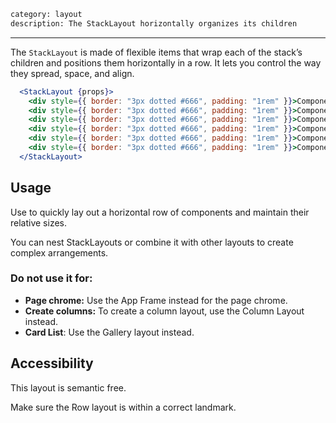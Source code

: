 ```meta
category: layout
description: The StackLayout horizontally organizes its children
```

---

The `StackLayout` is made of flexible items that wrap each of the stack’s children and positions them horizontally in a row. It lets you control the way they spread, space, and align.

```jsx
  <StackLayout {props}>
    <div style={{ border: "3px dotted #666", padding: "1rem" }}>Component</div>
    <div style={{ border: "3px dotted #666", padding: "1rem" }}>Component</div>
    <div style={{ border: "3px dotted #666", padding: "1rem" }}>Component</div>
    <div style={{ border: "3px dotted #666", padding: "1rem" }}>Component</div>
    <div style={{ border: "3px dotted #666", padding: "1rem" }}>Component</div>
    <div style={{ border: "3px dotted #666", padding: "1rem" }}>Component</div>
  </StackLayout>
```

## Usage

Use to quickly lay out a horizontal row of components and maintain their relative sizes.

You can nest StackLayouts or combine it with other layouts to create complex arrangements.

### Do not use it for:

- **Page chrome:** Use the App Frame instead for the page chrome.
- **Create columns:** To create a column layout, use the Column Layout instead.
- **Card List**: Use the Gallery layout instead.

## Accessibility

This layout is semantic free.

Make sure the Row layout is within a correct landmark.
